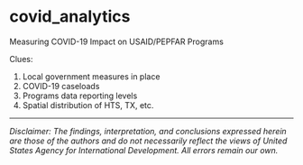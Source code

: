 # covid_analytics
Measuring COVID-19 Impact on USAID/PEPFAR Programs


Clues:

1. Local government measures in place
2. COVID-19 caseloads
3. Programs data reporting levels
4. Spatial distribution of HTS, TX, etc.


---

*Disclaimer: The findings, interpretation, and conclusions expressed herein are those of the authors and do not necessarily reflect the views of United States Agency for International Development. All errors remain our own.*
